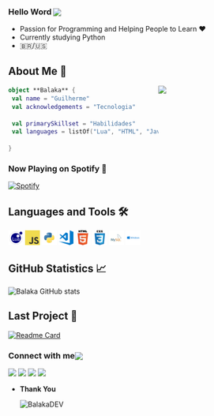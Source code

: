 <h3 align="left">Hello Word <img align="center" src="https://raw.githubusercontent.com/iampavangandhi/iampavangandhi/master/gifs/Hi.gif" height="33px" /></h3>

- Passion for Programming and Helping People to Learn ❤️
- Currently studying Python
- 🇧🇷/🇺🇸

## **About Me 👤**

<img align="right" width="200" src="https://i.pinimg.com/originals/66/89/dc/6689dc331be27e66349ce9a4d15ddff3.gif" />

```kotlin
object **Balaka** {
 val name = "Guilherme"
 val acknowledgements = "Tecnologia"
 
 val primarySkillset = "Habilidades"
 val languages = listOf("Lua", "HTML", "JavaScript", "CSS", "Python", "MySQL") 

}
```

### Now Playing on Spotify 🎵
[![Spotify](https://novatorem.sachinchaturvedi93.vercel.app/api/spotify)](https://open.spotify.com/user/!Balaka)

## **Languages and Tools 🛠️** 

<code><img height="30" src="https://raw.githubusercontent.com/github/explore/80688e429a7d4ef2fca1e82350fe8e3517d3494d/topics/lua/lua.png"></code>
<code><img height="30" src="https://raw.githubusercontent.com/github/explore/80688e429a7d4ef2fca1e82350fe8e3517d3494d/topics/javascript/javascript.png"></code>
<code><img height="30" src="https://raw.githubusercontent.com/github/explore/80688e429a7d4ef2fca1e82350fe8e3517d3494d/topics/python/python.png"></code>
<code><img height="30" src="https://raw.githubusercontent.com/github/explore/80688e429a7d4ef2fca1e82350fe8e3517d3494d/topics/visual-studio-code/visual-studio-code.png"></code>
<code><img height="30" src="https://raw.githubusercontent.com/github/explore/80688e429a7d4ef2fca1e82350fe8e3517d3494d/topics/html/html.png"></code>
<code><img height="30" src="https://raw.githubusercontent.com/github/explore/80688e429a7d4ef2fca1e82350fe8e3517d3494d/topics/css/css.png"></code>
<code><img height="30" src="https://raw.githubusercontent.com/github/explore/80688e429a7d4ef2fca1e82350fe8e3517d3494d/topics/mysql/mysql.png"></code>
<code><img height="30" src="https://raw.githubusercontent.com/github/explore/80688e429a7d4ef2fca1e82350fe8e3517d3494d/topics/windows/windows.png"></code>


## **GitHub Statistics 📈**

![Balaka GitHub stats](https://github-readme-stats.vercel.app/api?username=BalakaDEV&show_icons=true&theme=merko)

## **Last Project 💛**
[![Readme Card](https://github-readme-stats.vercel.app/api/pin/?username=BalakaDEV&repo=Conversor-Mp4-To-Mp3&theme=merko)](https://github.com/BalakaDEV/Conversor-Mp4-To-Mp3)




<p>

<h3 align="left">Connect with me<img align="center" src="https://github.com/rajput2107/rajput2107/blob/master/Assets/Handshake.gif" height="33px" /></h3>
 
<div> 
  <a href="https://www.youtube.com/channel/UCHA_fmzeUZuE-iGbgI3VkRQ" target="_blank"><img src="https://img.shields.io/badge/YouTube-FF0000?style=for-the-badge&logo=youtube&logoColor=white" target="_blank"></a>
  <a href="https://www.instagram.com/gui_alem/" target="_blank"><img src="https://img.shields.io/badge/-Instagram-%23E4405F?style=for-the-badge&logo=instagram&logoColor=white" target="_blank"></a>
 	<a href="https://www.twitch.tv/balakadev" target="_blank"><img src="https://img.shields.io/badge/Twitch-9146FF?style=for-the-badge&logo=twitch&logoColor=white" target="_blank"></a>
   <a href="https://discordapp.com/users/746670069903261696/" target="_blank"><img src="https://img.shields.io/badge/Discord-Balaka%239918-7289DA?logo=Discord&style=for-the-badge" target="_blank"></a>
 
<p>
 
- **Thank You** <p align="left"> <img src="https://komarev.com/ghpvc/?username=BalakaDEV" alt="BalakaDEV" /> </p>

